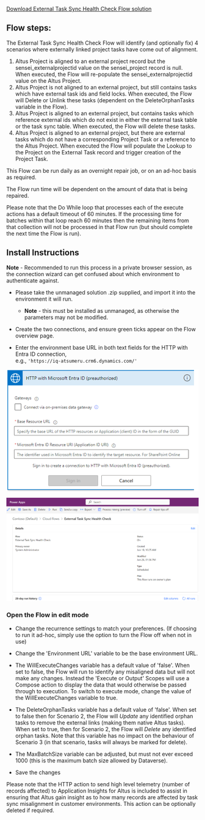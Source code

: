 [Download External Task Sync Health Check Flow solution](ExternalTaskSyncHealthCheck_1_0_0_4.zip)

## Flow steps:

The External Task Sync Health Check Flow will identify (and optionally fix) 4 scenarios where externally linked project tasks have come out of alignment.
1. Altus Project is aligned to an external project record but the sensei_externalprojectid value on the sensei_project record is null. When executed, the Flow will re-populate the sensei_externalprojectid value on the Altus Project.
2. Altus Project is not aligned to an external project, but still contains tasks which have external task ids and field locks. When executed, the Flow will Delete or Unlink these tasks (dependent on the DeleteOrphanTasks variable in the Flow). 
3. Altus Project is aligned to an external project, but contains tasks which reference external ids which do not exist in either the external task table or the task sync table. When executed, the Flow will delete these tasks.
4. Altus Project is aligned to an external project, but there are external tasks which do not have a corresponding Project Task or a reference to the Altus Project. When executed the Flow will populate the Lookup to the Project on the External Task record and trigger creation of the Project Task.

This Flow can be run daily as an overnight repair job, or on an ad-hoc basis as required.

The Flow run time will be dependent on the amount of data that is being repaired.   

Please note that the Do While loop that processes each of the execute actions has a default timeout of 60 minutes. If the processing time for batches within that loop reach 60 minutes then the remaining items from that collection will not be processed in that Flow run (but should complete the next time the Flow is run). 

## Install Instructions

**Note** - Recommended to run this process in a private browser session, as the connection wizard can get confused about which environment to authenticate against.

- Please take the unmanaged solution .zip supplied, and import it into the environment it will run.
  - **Note** - this must be installed as unmanaged, as otherwise the parameters may not be modified.

- Create the two connections, and ensure green ticks appear on the Flow overview page.
- Enter the environment base URL in both text fields for the HTTP with Entra ID connection,  
  e.g., `'https://iq-atsumeru.crm6.dynamics.com/'`

![Example of Entra ID connection setup](images/1.png)

![Example of connected Flow ready to run](images/2.png)


### Open the Flow in edit mode

- Change the recurrence settings to match your preferences. (If choosing to run it ad-hoc, simply use the option to turn the Flow off when not in use)
- Change the 'Environment URL' variable to be the base environment URL.
- The WillExecuteChanges variable has a default value of 'false'. When set to false, the Flow will run to identify any misaligned data but will not make any changes. Instead the 'Execute or Output' Scopes will use a Compose action to display the data that would otherwise be passed through to execution. To switch to execute mode, change the value of the WillExecuteChanges variable to true.
- The DeleteOrphanTasks variable has a default value of 'false'. When set to false then for Scenario 2, the Flow will *Update* any identified orphan tasks to remove the external links (making them native Altus tasks). When set to true, then for Scenario 2, the Flow will *Delete* any identified orphan tasks. Note that this variable has no impact on the behaviour of Scenario 3 (in that scenario, tasks will always be marked for delete).
- The MaxBatchSize variable can be adjusted, but must not ever exceed 1000 (this is the maximum batch size allowed by Dataverse).

- Save the changes

Please note that the HTTP action to send high level telemetry (number of records affected) to Application Insights for Altus is included to assist in ensuring that Altus gain insight as to how many records are affected by task sync misalignment in customer environments. This action can be optionally deleted if required.
